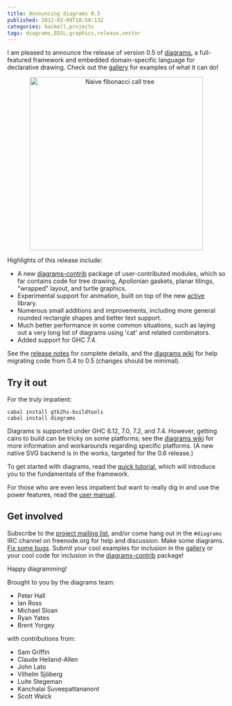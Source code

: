 ```yaml
---
title: Announcing diagrams 0.5
published: 2012-03-09T18:50:13Z
categories: haskell,projects
tags: diagrams,EDSL,graphics,release,vector
---
```


<p>I am pleased to announce the release of version 0.5 of <a href="http://projects.haskell.org/diagrams">diagrams</a>, a full-featured framework and embedded domain-specific language for declarative drawing. Check out the <a href="http://projects.haskell.org/diagrams/gallery.html">gallery</a> for examples of what it can do!</p>
<div align="center">
<a href="http://projects.haskell.org/diagrams/gallery/FibCalls.html"><img src="http://projects.haskell.org/diagrams/gallery/FibCalls.svg" width="400" alt="Naive fibonacci call tree" /></a>
</div>
<p>Highlights of this release include:</p>
<ul>
<li>A new <a href="http://hackage.haskell.org/package/diagrams%2Dcontrib">diagrams-contrib</a> package of user-contributed modules, which so far contains code for tree drawing, Apollonian gaskets, planar tilings, &quot;wrapped&quot; layout, and turtle graphics.</li>
<li>Experimental support for animation, built on top of the new <a href="http://hackage.haskell.org/package/active">active</a> library.</li>
<li>Numerous small additions and improvements, including more general rounded rectangle shapes and better text support.</li>
<li>Much better performance in some common situations, such as laying out a very long list of diagrams using 'cat' and related combinators.</li>
<li>Added support for GHC 7.4.</li>
</ul>
<p>See the <a href="http://projects.haskell.org/diagrams/releases.html">release notes</a> for complete details, and the <a href="http://www.haskell.org/haskellwiki/Diagrams/Migrate0.5">diagrams wiki</a> for help migrating code from 0.4 to 0.5 (changes should be minimal).</p>
<h2 id="try-it-out">Try it out</h2>
<p>For the truly impatient:</p>
<pre><code>cabal install gtk2hs-buildtools
cabal install diagrams</code></pre>
<p>Diagrams is supported under GHC 6.12, 7.0, 7.2, and 7.4. However, getting cairo to build can be tricky on some platforms; see the <a href="http://www.haskell.org/haskellwiki/Diagrams">diagrams wiki</a> for more information and workarounds regarding specific platforms. (A new native SVG backend is in the works, targeted for the 0.6 release.)</p>
<p>To get started with diagrams, read the <a href="http://projects.haskell.org/diagrams/tutorial/DiagramsTutorial.html">quick tutorial</a>, which will introduce you to the fundamentals of the framework.</p>
<p>For those who are even less impatient but want to really dig in and use the power features, read the <a href="http://projects.haskell.org/diagrams/manual/diagrams-manual.html">user manual</a>.</p>
<h2 id="get-involved">Get involved</h2>
<p>Subscribe to the <a href="http://groups.google.com/group/diagrams-discuss">project mailing list</a>, and/or come hang out in the <code>#diagrams</code> IRC channel on freenode.org for help and discussion. Make some diagrams. <a href="http://code.google.com/p/diagrams/issues/list">Fix some bugs</a>. Submit your cool examples for inclusion in the <a href="http://projects.haskell.org/diagrams/gallery.html">gallery</a> or your cool code for inclusion in the <a href="http://hackage.haskell.org/package/diagrams%2Dcontrib">diagrams-contrib</a> package!</p>
<p>Happy diagramming!</p>
<p>Brought to you by the diagrams team:</p>
<ul>
<li>Peter Hall</li>
<li>Ian Ross</li>
<li>Michael Sloan</li>
<li>Ryan Yates</li>
<li>Brent Yorgey</li>
</ul>
<p>with contributions from:</p>
<ul>
<li>Sam Griffin</li>
<li>Claude Heiland-Allen</li>
<li>John Lato</li>
<li>Vilhelm Sjöberg</li>
<li>Luite Stegeman</li>
<li>Kanchalai Suveepattananont</li>
<li>Scott Walck</li>
</ul>


